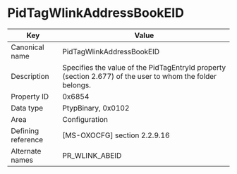 # PidTagWlinkAddressBookEID

| Key | Value |
|---|---|
| Canonical name | PidTagWlinkAddressBookEID |
| Description | Specifies the value of the PidTagEntryId property (section 2.677) of the user to whom the folder belongs. |
| Property ID | 0x6854 |
| Data type | PtypBinary, 0x0102 |
| Area | Configuration |
| Defining reference | [MS-OXOCFG] section 2.2.9.16 |
| Alternate names | PR_WLINK_ABEID |
